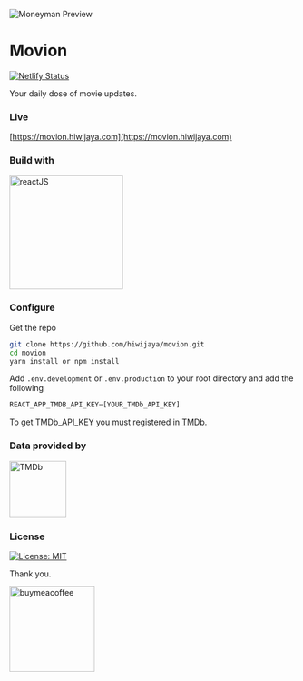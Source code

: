 ![Moneyman Preview](docs/movion.png)

# Movion

[![Netlify Status](https://api.netlify.com/api/v1/badges/b0075cfe-0d9b-4e18-bbea-1a6cd826f596/deploy-status)](https://app.netlify.com/sites/movion/deploys)  

Your daily dose of movie updates.

### Live

[https://movion.hiwijaya.com](https://movion.hiwijaya.com)

### Build with

<a href="https://reactjs.org/" rel="ReactJS">
  <img src="docs/reactjs.png" alt="reactJS" width="200"/>
</a>

### Configure

Get the repo

```sh
git clone https://github.com/hiwijaya/movion.git
cd movion
yarn install or npm install
```

Add `.env.development` or `.env.production` to your root directory and add the following

```js
REACT_APP_TMDB_API_KEY=[YOUR_TMDb_API_KEY]
```

To get TMDb_API_KEY you must registered in [TMDb](https://www.themoviedb.org).

### Data provided by

<a href="https://www.themoviedb.org" rel="TMDb">
  <img src="docs/tmdb.svg" alt="TMDb" width="100"/>
</a>

### License

[![License: MIT](https://img.shields.io/badge/License-MIT-yellow.svg)](https://github.com/hiwijaya/movion/blob/master/LICENSE)

Thank you.

<a href="https://www.buymeacoffee.com/hiwijaya" rel="buymeacoffee">
  <img src="docs/buymeacoffee.png" alt="buymeacoffee" width="150"/>
</a>
